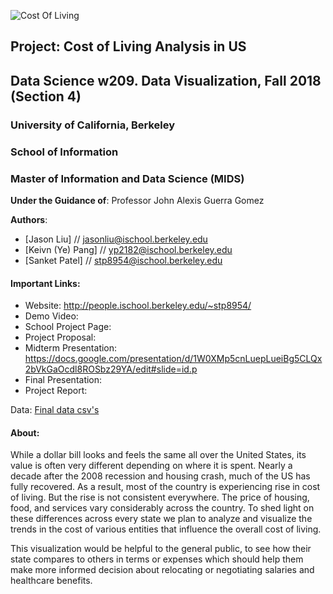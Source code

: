 ![Cost Of Living](gifs/final_project.gif "Cost Of Living")

## Project: Cost of Living Analysis in US
## Data Science w209. Data Visualization, Fall 2018 (Section 4)

### University of California, Berkeley
### School of Information
### Master of Information and Data Science (MIDS)

**Under the Guidance of**: Professor John Alexis Guerra Gomez

**Authors**:
* [Jason Liu] // jasonliu@ischool.berkeley.edu
* [Keivn (Ye) Pang] // yp2182@ischool.berkeley.edu
* [Sanket Patel] // stp8954@ischool.berkeley.edu



#### Important Links:
* Website: http://people.ischool.berkeley.edu/~stp8954/
* Demo Video: 
* School Project Page:
* Project Proposal:
* Midterm Presentation: https://docs.google.com/presentation/d/1W0XMp5cnLuepLueiBg5CLQx2bVkGaOcdl8ROSbz29YA/edit#slide=id.p
* Final Presentation:
* Project Report: 

Data: <a href="https://github.com/stp8954/w209_project/tree/master/data" target="_blank">Final data csv's</a>


#### About:
While a dollar bill looks and feels the same all over the United States, its value is often very different depending on where it is spent. Nearly a decade after the 2008 recession and housing crash, much of the US has fully recovered. As a result, most of the country is experiencing rise in cost of living. But the rise is not consistent everywhere. The price of housing, food, and services vary considerably across the country. To shed light on these differences across every state we plan to analyze and visualize the trends in the cost of various entities that influence the overall cost of living.          

This visualization would be helpful to the general public, to see how their state compares to others in terms or expenses which should help them make more informed decision about relocating or negotiating salaries and healthcare benefits. 